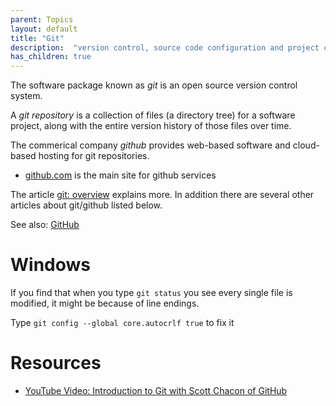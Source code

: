 ```yaml
---
parent: Topics
layout: default
title: "Git"
description:  "version control, source code configuration and project collaboration tools"
has_children: true
---
```


The software package known as *git* is an open source version control system.  

A *git repository* is a collection of files (a directory tree) for a software project, along with the entire version history of those files over time.

The commerical company *github* provides web-based software and cloud-based hosting for git repositories.
* [github.com](https://github.com) is the main site for github services


The article [git: overview](/topics/git_overview/) explains more.  In addition there are several other articles about git/github listed below.

See also: [GitHub](GitHub)


# Windows

If you find that when you type `git status` you see every single file is modified, it might be because of line endings.

Type `git config --global core.autocrlf true` to fix it

# Resources

* [YouTube Video: Introduction to Git with Scott Chacon of GitHub](https://www.youtube.com/watch?reload=9&v=ZDR433b0HJY)


